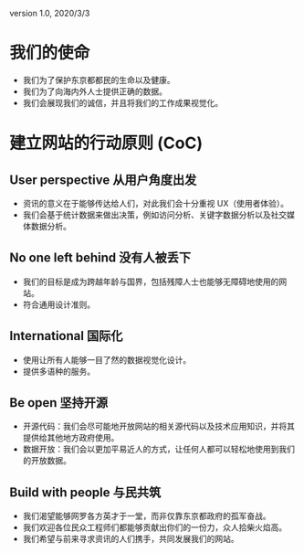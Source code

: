 version 1.0, 2020/3/3

# 我们的使命

- 我们为了保护东京都都民的生命以及健康。
- 我们为了向海内外人士提供正确的数据。
- 我们会展现我们的诚信，并且将我们的工作成果视觉化。

# 建立网站的行动原则 (CoC)

## User perspective 从用户角度出发

- 资讯的意义在于能够传达给人们，对此我们会十分重视 UX（使用者体验）。
- 我们会基于统计数据来做出决策，例如访问分析、关键字数据分析以及社交媒体数据分析。

## No one left behind 没有人被丢下

- 我们的目标是成为跨越年龄与国界，包括残障人士也能够无障碍地使用的网站。
- 符合通用设计准则。

## International 国际化

- 使用让所有人能够一目了然的数据视觉化设计。
- 提供多语种的服务。

## Be open 坚持开源

- 开源代码：我们会尽可能地开放网站的相关源代码以及技术应用知识，并将其提供给其他地方政府使用。
- 数据开放：我们会以更加平易近人的方式，让任何人都可以轻松地使用到我们的开放数据。

## Build with people 与民共筑

- 我们渴望能够网罗各方英才于一堂，而非仅靠东京都政府的孤军奋战。
- 我们欢迎各位民众工程师们都能够贡献出你们的一份力，众人拾柴火焰高。
- 我们希望与前来寻求资讯的人们携手，共同发展我们的网站。
